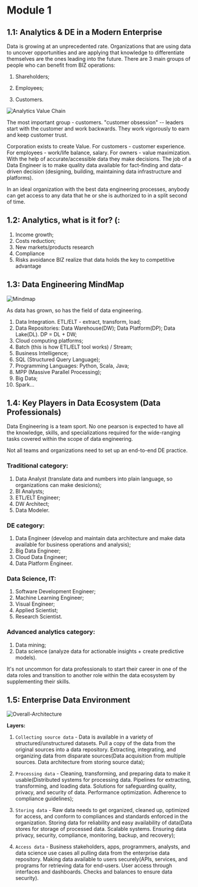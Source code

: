 # Module 1

## 1.1: Analytics & DE in a Modern Enterprise 

Data is growing at an unprecedented rate. Organizations that are using data to uncover opportunities and are applying that knowledge to differentiate themselves are the ones leading into the future. There are 3 main groups of people who can benefit from BIZ operations: 

1. Shareholders; 

2. Employees; 

3. Customers. 


![Analytics Value Chain](https://rockyourdata.cloud/wp-content/uploads/2019/02/Screen-Shot-2019-02-11-at-8.58.28-PM.png)

The most important group - customers. "customer obsession" -- leaders start with the customer and work backwards. They work vigorously to earn and keep customer trust. 

Corporation exists to create Value. For customers - customer experience. For employees - work/life balance, salary. For owners - value maximization. With the help of accurate/accessible data they make decisions. The job of a Data Engineer is to make quality data available for fact-finding and data-driven decision (designing, building, maintaining data infrastructure and platforms). 

In an ideal organization with the best data engineering processes, anybody can get access to any data that he or she is authorized to in a split second of time.

## 1.2: Analytics, what is it for? (: 

1. Income growth;
2. Costs reduction; 
3. New markets/products research
4. Compliance
5. Risks avoidance
BIZ realize that data holds the key to competitive advantage

## 1.3: Data Engineering MindMap 

![Mindmap](https://user-images.githubusercontent.com/65634544/83002336-4a252e80-a050-11ea-884a-aad96a181f74.jpg)

As data has grown, so has the field of data engineering.

1. Data Integration. ETL/ELT - extract, transform, load; 
2. Data Repositories: Data Warehouse(DW); Data Platform(DP); Data Lake(DL). DP = DL + DW; 
3. Cloud computing platforms; 
4. Batch (this is how ETL/ELT tool works) / Stream;
5. Business Intelligence;
6. SQL (Structured Query Language);
7. Programming Languages: Python, Scala, Java;
8. MPP (Massive Parallel Processing);
9. Big Data;
10. Spark...

## 1.4: Key Players in Data Ecosystem (Data Professionals)

Data Engineering is a team sport. No one pearson is expected to have all the knowledge, skills, and specializations required for the wide-ranging tasks covered within the scope of data engineering.

Not all teams and organizations need to set up an end-to-end DE practice.

### Traditional category:
1. Data Analyst (translate data and numbers into plain language, so organizations can make desicions);
2. BI Analysts;
3. ETL/ELT Engineer;
4. DW Architect;
5. Data Modeler. 

### DE category:
1. Data Engineer (develop and maintain data architecture and make data available for business operations and analysis);
2. Big Data Engineer;
3. Cloud Data Engineer;
4. Data Platform Engineer.

### Data Science, IT:
1. Software Development Engineer;
2. Machine Learning Engineer;
3. Visual Engineer; 
4. Applied Scientist; 
5. Research Scientist.

### Advanced analytics category:
1. Data mining;
2. Data science (analyze data for actionable insights + create predictive models).

It's not uncommon for data professionals to start their career in one of the data roles and transition to another role within the data ecosystem by supplementing their skills.

## 1.5: Enterprise Data Environment

![Overall-Architecture](https://user-images.githubusercontent.com/65634544/83002262-2feb5080-a050-11ea-93f1-3fe6196c973a.png)

**Layers:**
1. `Collecting source data` - Data is available in a variety of structured/unstructured datasets. Pull a copy of the data from the original sources into a data repository. Extracting, integrating, and organizing data from disparate sources(Data acquisition from multiple sources. Data architecture from storing source data);

2. `Processing data` - Cleaning, transforming, and preparing data to make it usable(Distributed systems for processing data. Pipelines for extracting, transforming, and loading data. Solutions for safeguarding quality, privacy, and security of data. Performance optimization. Adherence to compliance guidelines);

3. `Storing data` - Raw data needs to get organized, cleaned up, optimized for access, and conform to compliances and standards enforced in the organization. Storing data for reliability and easy availability of data(Data stores for storage of processed data. Scalable systems. Ensuring data privacy, security, compliance, monitoring, backup, and recovery);

4. `Access data` - Business stakeholders, apps, programmers, analysts, and data science use cases all pulling data from the enterprise data repository. Making data available to users securely(APIs, services, and programs for retrieving data for end-users. User access through interfaces and dashboards. Checks and balances to ensure data security).





